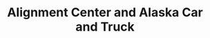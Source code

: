 ---
title: "Alignment Center and Alaska Car and Truck"
url: /anchorage/alignment-center-and-alaska-car-and-truck/
shop: car repair
---
